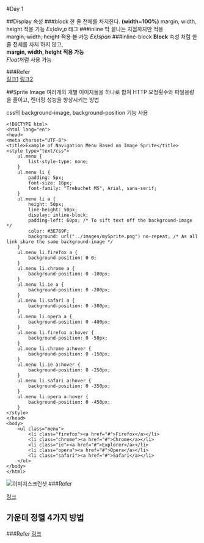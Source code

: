 #Day 1

##<a name="Display"></a>Display 속성
###block
한 줄 전체를 차지한다. **(width=100%)** 
margin, width, height 적용 가능 
*Ex)div*,*p* 태그
###inline
딱 끝나는 지점까지만 적용  
<del>margin, width, height 적용 불 가능</del>
*Ex)span*
###inline-block
**Block** 속성 처럼 한줄 전체를 차지 하지 않고,  
**margin, width, height 적용 가능**  
*Float*처럼 사용 가능

###Refer  
[링크1](http://www.beautifulcss.com/archives/1179)
[링크2](http://aboooks.tistory.com/85)
  
  
##<a name="Sprite-Image"></a>Sprite Image
여러개의 개별 이미지들을 하나로 합쳐 HTTP 요청횟수와 파일용량을 줄이고,
렌더링 성능을 향상시키는 방법

css의 background-image, background-position 기능 사용

	<!DOCTYPE html>
	<html lang="en">
	<head>
	<meta charset="UTF-8">
	<title>Example of Navigation Menu Based on Image Sprite</title>
	<style type="text/css">
	    ul.menu {
	        list-style-type: none;
	    }
	    ul.menu li {
	        padding: 5px;
	        font-size: 16px;
	        font-family: "Trebuchet MS", Arial, sans-serif;
	    }
	    ul.menu li a {
	        height: 50px;
	        line-height: 50px;
	        display: inline-block;
	        padding-left: 60px; /* To sift text off the background-image */
	        color: #3E789F;
	        background: url("../images/mySprite.png") no-repeat; /* As all link share the same background-image */
	    }
	    ul.menu li.firefox a {
	        background-position: 0 0;
	    }
	    ul.menu li.chrome a {
	        background-position: 0 -100px;
	    }
	    ul.menu li.ie a {
	        background-position: 0 -200px;
	    }
	    ul.menu li.safari a {
	        background-position: 0 -300px;
	    }
	    ul.menu li.opera a {
	        background-position: 0 -400px;
	    }
	    ul.menu li.firefox a:hover {
	        background-position: 0 -50px;
	    }
	    ul.menu li.chrome a:hover {
	        background-position: 0 -150px;
	    }
	    ul.menu li.ie a:hover {
	        background-position: 0 -250px;
	    }
	    ul.menu li.safari a:hover {
	        background-position: 0 -350px;
	    }
	    ul.menu li.opera a:hover {
	        background-position: 0 -450px;
	    }
	</style>
	</head>
	<body>
		<ul class="menu">
	        <li class="firefox"><a href="#">Firefox</a></li>
	        <li class="chrome"><a href="#">Chrome</a></li>
	        <li class="ie"><a href="#">Explorer</a></li>
	        <li class="opera"><a href="#">Opera</a></li>
	        <li class="safari"><a href="#">Safari</a></li>
	    </ul>
	</body>
	</html>  
	
![이미지스크린샷](http://www.tutorialrepublic.com/lib/images/sprite_navigator.jpg)
###Refer 

[링크](http://www.tutorialrepublic.com/css-tutorial/css-sprites.php)

## <a name="Align-Way"></a>가운데 정렬 4가지 방법

###Refer 
[링크](http://blog.naver.com/skydoor2014/220562850945)